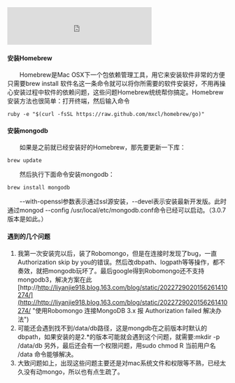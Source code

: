 <iframe frameborder="no" border="0" marginwidth="0" marginheight="0" width=330 height=86 src="http://music.163.com/outchain/player?type=2&id=41665696&auto=1&height=66"></iframe>

#### 安装Homebrew
　　Homebrew是Mac OSX下一个包依赖管理工具，用它来安装软件非常的方便只需要brew install 软件名这一条命令就可以将你所需要的软件安装好，不用再操心安装过程中软件的依赖问题，这些问题Homebrew统统帮你搞定。Homebrew安装方法也很简单：打开终端，然后输入命令
　　
<!--bash-->
    ruby -e "$(curl -fsSL https://raw.github.com/mxcl/homebrew/go)"

#### 安装mongodb
　　如果是之前就已经安装好的Homebrew，那先要更新一下库：
　　
<!--bash-->
	brew update
　　然后执行下面命令安装mongodb：
　　
<!--bash-->
	brew install mongodb
　　--with-openssl参数表示通过ssl源安装，--devel表示安装最新开发版。此时通过mongod --config /usr/local/etc/mongodb.conf命令已经可以启动。（3.0.7版本是如此。）

#### 遇到的几个问题
1.	我第一次安装完以后，装了Robomongo，但是在连接时发现了bug，一直Authorization skip by you的错误。然后改dbpath、logpath等等操作，都不奏效，就把mongodb玩坏了。最后google得到Robomongo还不支持mongodb3，解决方案在此[http://http://liyanjie918.blog.163.com/blog/static/2022729020156261410274/](http://http://liyanjie918.blog.163.com/blog/static/2022729020156261410274/ "使用Robomongo 连接MongoDB 3.x 报 Authorization failed 解决办法")
2.	可能还会遇到找不到/data/db路径，这是mongdb在之前版本时默认的dbpath，如果安装的是2.*的版本可能就会遇到这个问题，就需要:mkdir -p /data/db
另外，最后还会有一个权限问题，用sudo chmod R 当前用户名 /data 命令能够解决。
3.	大致问题如上，出现这些问题主要还是对mac系统文件和权限等不熟，已经太久没有动mongo，所以也有点生疏了。